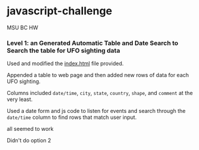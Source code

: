 # javascript-challenge
MSU BC HW



### Level 1: an Generated Automatic Table and Date Search to Search the table for UFO sighting data

Used and modified the [index.html](StarterCode/index.html) file provided.

Appended a table to web page and then added new rows of data for each UFO sighting.

Columns included `date/time`, `city`, `state`, `country`, `shape`, and `comment` at the very least.

Used a date form and js code to listen for events and search through the `date/time` column to find rows that match user input.

all seemed to work

Didn't do option 2